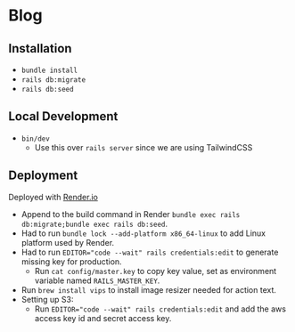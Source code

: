 # Blog

## Installation
* `bundle install`
* `rails db:migrate`
* `rails db:seed`

## Local Development
* `bin/dev`
  * Use this over `rails server` since we are using TailwindCSS

## Deployment

Deployed with [Render.io](https://render.com/)

* Append to the build command in Render `bundle exec rails db:migrate;bundle exec rails db:seed`. 
* Had to run `bundle lock --add-platform x86_64-linux` to add Linux platform used by Render.
* Had to run `EDITOR="code --wait" rails credentials:edit` to generate missing key for production.
  * Run `cat config/master.key` to copy key value, set as environment variable named `RAILS_MASTER_KEY`.
* Run `brew install vips` to install image resizer needed for action text.
* Setting up S3:
  * Run `EDITOR="code --wait" rails credentials:edit` and add the aws access key id and secret access key.